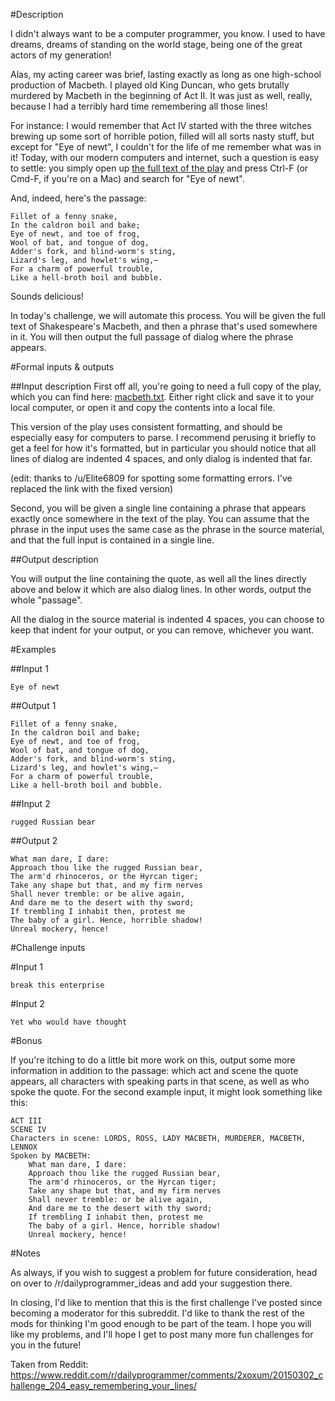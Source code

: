 #Description

I didn't always want to be a computer programmer, you know. I used to have dreams, dreams of standing on the world stage, being one of the great actors of my generation!

Alas, my acting career was brief, lasting exactly as long as one high-school production of Macbeth. I played old King Duncan, who gets brutally murdered by Macbeth in the beginning of Act II. It was just as well, really, because I had a terribly hard time remembering all those lines!

For instance: I would remember that Act IV started with the three witches brewing up some sort of horrible potion, filled will all sorts nasty stuff, but except for "Eye of newt", I couldn't for the life of me remember what was in it! Today, with our modern computers and internet, such a question is easy to settle: you simply open up [the full text of the play](https://gist.githubusercontent.com/Quackmatic/f8deb2b64dd07ea0985d/raw/macbeth.txt) and press Ctrl-F (or Cmd-F, if you're on a Mac) and search for "Eye of newt". 

And, indeed, here's the passage: 

    Fillet of a fenny snake,
    In the caldron boil and bake;
    Eye of newt, and toe of frog,
    Wool of bat, and tongue of dog,
    Adder's fork, and blind-worm's sting,
    Lizard's leg, and howlet's wing,—
    For a charm of powerful trouble,
    Like a hell-broth boil and bubble. 

Sounds delicious!

In today's challenge, we will automate this process. You will be given the full text of Shakespeare's Macbeth, and then a phrase that's used somewhere in it. You will then output the full passage of dialog where the phrase appears.

#Formal inputs & outputs

##Input description
First off all, you're going to need a full copy of the play, which you can find here: [macbeth.txt](https://gist.githubusercontent.com/Quackmatic/f8deb2b64dd07ea0985d/raw/macbeth.txt). Either right click and save it to your local computer, or open it and copy the contents into a local file. 

This version of the play uses consistent formatting, and should be especially easy for computers to parse. I recommend perusing it briefly to get a feel for how it's formatted, but in particular you should notice that all lines of dialog are indented 4 spaces, and only dialog is indented that far. 

(edit: thanks to /u/Elite6809 for spotting some formatting errors. I've replaced the link with the fixed version)

Second, you will be given a single line containing a phrase that appears exactly once somewhere in the text of the play. You can assume that the phrase in the input uses the same case as the phrase in the source material, and that the full input is contained in a single line. 

##Output description

You will output the line containing the quote, as well all the lines directly above and below it which are also dialog lines. In other words, output the whole "passage".

All the dialog in the source material is indented 4 spaces, you can choose to keep that indent for your output, or you can remove, whichever you want. 

#Examples

##Input 1

    Eye of newt

##Output 1

    Fillet of a fenny snake,
    In the caldron boil and bake;
    Eye of newt, and toe of frog,
    Wool of bat, and tongue of dog,
    Adder's fork, and blind-worm's sting,
    Lizard's leg, and howlet's wing,—
    For a charm of powerful trouble,
    Like a hell-broth boil and bubble. 


##Input 2

    rugged Russian bear

##Output 2

    What man dare, I dare:
    Approach thou like the rugged Russian bear,
    The arm'd rhinoceros, or the Hyrcan tiger;
    Take any shape but that, and my firm nerves
    Shall never tremble: or be alive again,
    And dare me to the desert with thy sword;
    If trembling I inhabit then, protest me
    The baby of a girl. Hence, horrible shadow!
    Unreal mockery, hence!

#Challenge inputs

#Input 1

    break this enterprise

#Input 2

    Yet who would have thought

#Bonus

If you're itching to do a little bit more work on this, output some more information in addition to the passage: which act and scene the quote appears, all characters with speaking parts in that scene, as well as who spoke the quote. For the second example input, it might look something like this: 

    ACT III
    SCENE IV
    Characters in scene: LORDS, ROSS, LADY MACBETH, MURDERER, MACBETH, LENNOX
    Spoken by MACBETH:
        What man dare, I dare:
        Approach thou like the rugged Russian bear,
        The arm'd rhinoceros, or the Hyrcan tiger;
        Take any shape but that, and my firm nerves
        Shall never tremble: or be alive again,
        And dare me to the desert with thy sword;
        If trembling I inhabit then, protest me
        The baby of a girl. Hence, horrible shadow!
        Unreal mockery, hence!

#Notes

As always, if you wish to suggest a problem for future consideration, head on over to /r/dailyprogrammer_ideas and add your suggestion there. 

In closing, I'd like to mention that this is the first challenge I've posted since becoming a moderator for this subreddit. I'd like to thank the rest of the mods for thinking I'm good enough to be part of the team. I hope you will like my problems, and I'll hope I get to post many more fun challenges for you in the future!

Taken from Reddit: https://www.reddit.com/r/dailyprogrammer/comments/2xoxum/20150302_challenge_204_easy_remembering_your_lines/